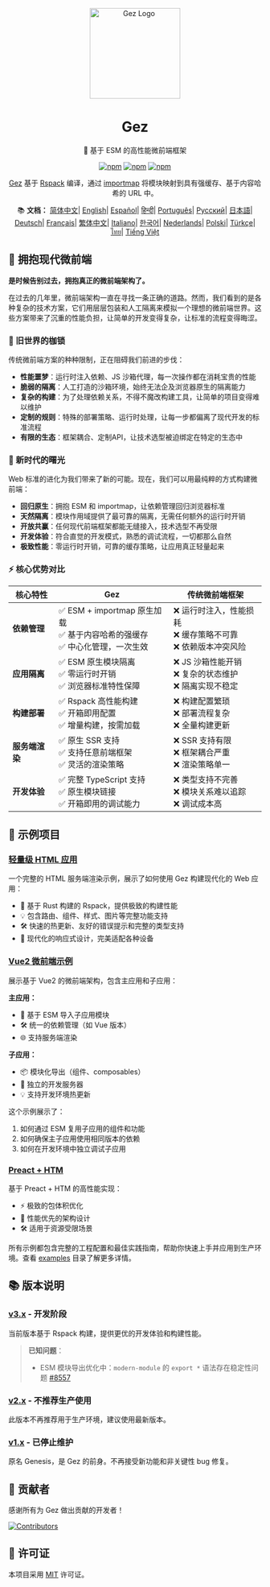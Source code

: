 <p align="center">
  <img src="https://www.jsesm.com/logo.svg" width="180" alt="Gez Logo" />
</p>

<h1 align="center">Gez</h1>
<p align="center">🚀 基于 ESM 的高性能微前端框架</p>

<p align="center">
  <a href="https://www.npmjs.com/package/@gez/core"><img src="https://img.shields.io/npm/v/@gez/core.svg" alt="npm"></a>
  <a href="https://www.npmjs.com/package/@gez/core"><img src="https://img.shields.io/npm/dm/@gez/core.svg" alt="npm"></a>
  <a href="https://www.npmjs.com/package/@gez/core"><img src="https://img.shields.io/npm/dt/@gez/core.svg" alt="npm"></a>
</p>

<p align="center">
  <a href="https://www.jsesm.com">Gez</a> 基于 <a href="https://rspack.dev/">Rspack</a> 编译，通过 <a href="https://developer.mozilla.org/zh-CN/docs/Web/HTML/Element/script/type/importmap">importmap</a> 将模块映射到具有强缓存、基于内容哈希的 URL 中。
</p>

<p align="center">
  📚 <b>文档：</b>
  <a href="https://www.jsesm.com">简体中文</a>|
  <a href="https://www.jsesm.com/en/">English</a>|
  <a href="https://www.jsesm.com/es/">Español</a>|
  <a href="https://www.jsesm.com/hi/">हिन्दी</a>|
  <a href="https://www.jsesm.com/pt/">Português</a>|
  <a href="https://www.jsesm.com/ru/">Русский</a>|
  <a href="https://www.jsesm.com/ja/">日本語</a>|
  <a href="https://www.jsesm.com/de/">Deutsch</a>|
  <a href="https://www.jsesm.com/fr/">Français</a>|
  <a href="https://www.jsesm.com/zh-TW/">繁体中文</a>|
  <a href="https://www.jsesm.com/it/">Italiano</a>|
  <a href="https://www.jsesm.com/ko/">한국어</a>|
  <a href="https://www.jsesm.com/nl/">Nederlands</a>|
  <a href="https://www.jsesm.com/pl/">Polski</a>|
  <a href="https://www.jsesm.com/tr/">Türkçe</a>|
  <a href="https://www.jsesm.com/th/">ไทย</a>|
  <a href="https://www.jsesm.com/vi/">Tiếng Việt</a>
</p>

## 💫 拥抱现代微前端

**是时候告别过去，拥抱真正的微前端架构了。**

在过去的几年里，微前端架构一直在寻找一条正确的道路。然而，我们看到的是各种复杂的技术方案，它们用层层包装和人工隔离来模拟一个理想的微前端世界。这些方案带来了沉重的性能负担，让简单的开发变得复杂，让标准的流程变得晦涩。

### 🔧 旧世界的枷锁

传统微前端方案的种种限制，正在阻碍我们前进的步伐：

- **性能噩梦**：运行时注入依赖、JS 沙箱代理，每一次操作都在消耗宝贵的性能
- **脆弱的隔离**：人工打造的沙箱环境，始终无法企及浏览器原生的隔离能力
- **复杂的构建**：为了处理依赖关系，不得不魔改构建工具，让简单的项目变得难以维护
- **定制的规则**：特殊的部署策略、运行时处理，让每一步都偏离了现代开发的标准流程
- **有限的生态**：框架耦合、定制API，让技术选型被迫绑定在特定的生态中

### 🌟 新时代的曙光

Web 标准的进化为我们带来了新的可能。现在，我们可以用最纯粹的方式构建微前端：

- **回归原生**：拥抱 ESM 和 importmap，让依赖管理回归浏览器标准
- **天然隔离**：模块作用域提供了最可靠的隔离，无需任何额外的运行时开销
- **开放共赢**：任何现代前端框架都能无缝接入，技术选型不再受限
- **开发体验**：符合直觉的开发模式，熟悉的调试流程，一切都那么自然
- **极致性能**：零运行时开销，可靠的缓存策略，让应用真正轻量起来

### ⚡️ 核心优势对比

| 核心特性 | Gez | 传统微前端框架 |
|---------|-----|---------------|
| **依赖管理** | ✅ ESM + importmap 原生加载<br>✅ 基于内容哈希的强缓存<br>✅ 中心化管理，一次生效 | ❌ 运行时注入，性能损耗<br>❌ 缓存策略不可靠<br>❌ 依赖版本冲突风险 |
| **应用隔离** | ✅ ESM 原生模块隔离<br>✅ 零运行时开销<br>✅ 浏览器标准特性保障 | ❌ JS 沙箱性能开销<br>❌ 复杂的状态维护<br>❌ 隔离实现不稳定 |
| **构建部署** | ✅ Rspack 高性能构建<br>✅ 开箱即用配置<br>✅ 增量构建，按需加载 | ❌ 构建配置繁琐<br>❌ 部署流程复杂<br>❌ 全量构建更新 |
| **服务端渲染** | ✅ 原生 SSR 支持<br>✅ 支持任意前端框架<br>✅ 灵活的渲染策略 | ❌ SSR 支持有限<br>❌ 框架耦合严重<br>❌ 渲染策略单一 |
| **开发体验** | ✅ 完整 TypeScript 支持<br>✅ 原生模块链接<br>✅ 开箱即用的调试能力 | ❌ 类型支持不完善<br>❌ 模块关系难以追踪<br>❌ 调试成本高 |

## 🎯 示例项目

### [轻量级 HTML 应用](https://www.jsesm.com/ssr-html/)
一个完整的 HTML 服务端渲染示例，展示了如何使用 Gez 构建现代化的 Web 应用：
- 🚀 基于 Rust 构建的 Rspack，提供极致的构建性能
- 💡 包含路由、组件、样式、图片等完整功能支持
- 🛠 快速的热更新、友好的错误提示和完整的类型支持
- 📱 现代化的响应式设计，完美适配各种设备

### [Vue2 微前端示例](https://www.jsesm.com/ssr-vue2-host/)
展示基于 Vue2 的微前端架构，包含主应用和子应用：

**主应用：**
- 🔗 基于 ESM 导入子应用模块
- 🛠 统一的依赖管理（如 Vue 版本）
- 🌐 支持服务端渲染

**子应用：**
- 📦 模块化导出（组件、composables）
- 🚀 独立的开发服务器
- 💡 支持开发环境热更新

这个示例展示了：
1. 如何通过 ESM 复用子应用的组件和功能
2. 如何确保主子应用使用相同版本的依赖
3. 如何在开发环境中独立调试子应用

### [Preact + HTM](https://www.jsesm.com/ssr-preact-htm/)
基于 Preact + HTM 的高性能实现：
- ⚡️ 极致的包体积优化
- 🎯 性能优先的架构设计
- 🛠 适用于资源受限场景

所有示例都包含完整的工程配置和最佳实践指南，帮助你快速上手并应用到生产环境。查看 [examples](https://github.com/js-esm/gez/tree/master/examples) 目录了解更多详情。

## 📚 版本说明

### [v3.x](https://www.jsesm.com) - 开发阶段
当前版本基于 Rspack 构建，提供更优的开发体验和构建性能。

> **已知问题**：
> - ESM 模块导出优化中：`modern-module` 的 `export *` 语法存在稳定性问题 [#8557](https://github.com/web-infra-dev/rspack/issues/8557)

### [v2.x](https://github.com/js-esm/gez/blob/v2/docs/zh-CN/README.md) - 不推荐生产使用
此版本不再推荐用于生产环境，建议使用最新版本。

### [v1.x](https://fmfe.github.io/genesis-docs/guide/) - 已停止维护
原名 Genesis，是 Gez 的前身。不再接受新功能和非关键性 bug 修复。

## 👥 贡献者

感谢所有为 Gez 做出贡献的开发者！

[![Contributors](https://contrib.rocks/image?repo=js-esm/gez)](https://github.com/js-esm/gez/graphs/contributors)

## 📄 许可证

本项目采用 [MIT](./LICENSE) 许可证。
